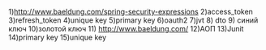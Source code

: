 1)http://www.baeldung.com/spring-security-expressions
2)access_token
3)refresh_token
4)unique key
5)primary key
6)oauth2
7)jvt
8) dto
9) синий ключ 
10)золотой ключ 
11) http://www.baeldung.com/
12)АОП
13)Junit
14)primary key
15)unique key


